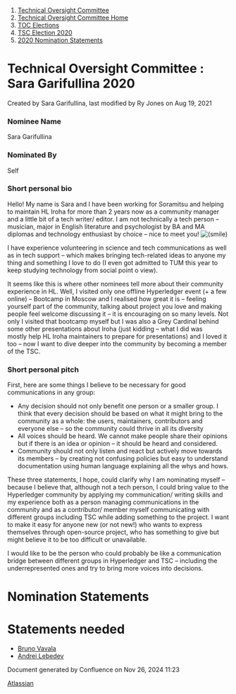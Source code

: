 1. [Technical Oversight Committee](index.html)
2. [Technical Oversight Committee Home](Technical-Oversight-Committee-Home_21430274.html)
3. [TOC Elections](TOC-Elections_21448771.html)
4. [TSC Election 2020](TSC-Election-2020_21434260.html)
5. [2020 Nomination Statements](2020-Nomination-Statements_21451712.html)

# Technical Oversight Committee : Sara Garifullina 2020

Created by Sara Garifullina, last modified by Ry Jones on Aug 19, 2021

### Nominee Name

Sara Garifullina

### Nominated By

Self

### Short personal bio

Hello! My name is Sara and I have been working for Soramitsu and helping to maintain HL Iroha for more than 2 years now as a community manager and a little bit of a tech writer/ editor. I am not technically a tech person – musician, major in English literature and psychologist by BA and MA diplomas and technology enthusiast by choice – nice to meet you! ![(smile)](images/icons/emoticons/smile.png) 

I have experience volunteering in science and tech communications as well as in tech support – which makes bringing tech-related ideas to anyone my thing and something I love to do (I even got admitted to TUM this year to keep studying technology from social point o view).

It seems like this is where other nominees tell more about their community experience in HL. Well, I visited only one offline Hyperledger event (+ a few online) – Bootcamp in Moscow and I realised how great it is – feeling yourself part of the community, talking about project you love and making people feel welcome discussing it – it is encouraging on so many levels. Not only I visited that bootcamp myself but I was also a Grey Cardinal behind some other presentations about Iroha (just kidding – what I did was mostly help HL Iroha maintainers to prepare for presentations) and I loved it too – now I want to dive deeper into the community by becoming a member of the TSC.

### Short personal pitch

First, here are some things I believe to be necessary for good communications in any group:

- Any decision should not only benefit one person or a smaller group. I think that every decision should be based on what it might bring to the community as a whole: the users, maintainers, contributors and everyone else – so the community could thrive in all its diversity
- All voices should be heard. We cannot make people share their opinions but if there is an idea or opinion – it should be heard and considered.
- Community should not only listen and react but actively move towards its members – by creating not confusing policies but easy to understand documentation using human language explaining all the whys and hows.

These three statements, I hope, could clarify why I am nominating myself – because I believe that, although not a tech person, I could bring value to the Hyperledger community by applying my communication/ writing skills and my experience both as a person managing communications in the community and as a contributor/ member myself communicating with different groups including TSC while adding something to the project. I want to make it easy for anyone new (or not new!) who wants to express themselves through open-source project, who has something to give but might believe it to be too difficult or unavailable.

I would like to be the person who could probably be like a communication bridge between different groups in Hyperledger and TSC – including the underrepresented ones and try to bring more voices into decisions.

# Nomination Statements

# Statements needed

- [Bruno Vavala](https://lf-hyperledger.atlassian.net/wiki/people/712020:7c766747-36dc-45d0-9952-a03fccaf2ed8?ref=confluence)
- [Andrei Lebedev](https://lf-hyperledger.atlassian.net/wiki/people/557058:c02f1b3d-42e6-4519-ba84-2d0476dccbc9?ref=confluence)

Document generated by Confluence on Nov 26, 2024 11:23

[Atlassian](http://www.atlassian.com/)

